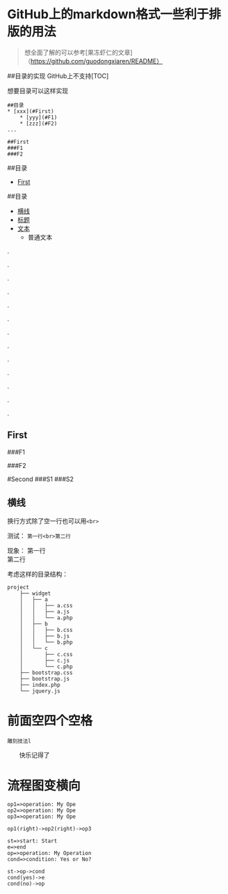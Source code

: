 GitHub上的markdown格式一些利于排版的用法
=======================================
> 想全面了解的可以参考[果冻虾仁的文章]（https://github.com/guodongxiaren/README）

##目录的实现
GitHub上不支持[TOC]

想要目录可以这样实现

```
##目录
* [xxx](#First)
    * [yyy](#F1)
    * [zzz](#F2)
...

##First
###F1
###F2
```
##目录
* [First](#First)

##目录
* [横线](#横线)
* [标题](#标题)
* [文本](#文本)
    * 普通文本


.

.

.

.

.

.

.

.

.

.

.

.

.



First
-----------

###F1

###F2

#Second
###S1
###S2


横线
-----------



换行方式除了空一行也可以用`<br>`

测试：
`第一行<br>第二行`

现象：
第一行<br>第二行


考虑这样的目录结构：

    project
        ├── widget
        │   ├── a
        │   │   ├── a.css
        │   │   ├── a.js
        │   │   └── a.php
        │   ├── b
        │   │   ├── b.css
        │   │   ├── b.js
        │   │   └── b.php
        │   └── c
        │       ├── c.css
        │       ├── c.js
        │       └── c.php
        ├── bootstrap.css
        ├── bootstrap.js
        ├── index.php
        └── jquery.js

# 前面空四个空格
    雕刻技法l
        快乐记得了
        
# 流程图变横向

```flow
op1=>operation: My Ope
op2=>operation: My Ope
op3=>operation: My Ope

op1(right)->op2(right)->op3
```


```flow
st=>start: Start
e=>end
op=>operation: My Operation
cond=>condition: Yes or No?

st->op->cond
cond(yes)->e
cond(no)->op
```
